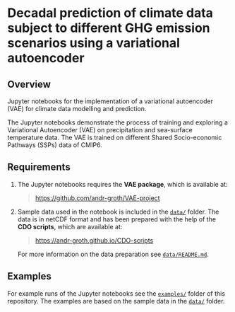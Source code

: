 # Decadal prediction of climate data subject to different GHG emission scenarios using a variational autoencoder

## Overview

Jupyter notebooks for the implementation of a variational autoencoder (VAE) for climate data modelling and prediction.

The Jupyter notebooks demonstrate the process of training and exploring a Variational Autoencoder (VAE) on precipitation and sea-surface temperature data. The VAE is trained on different Shared Socio-economic Pathways (SSPs) data of CMIP6.

## Requirements

1. The Jupyter notebooks requires the __VAE package__, which is available at:

    > https://github.com/andr-groth/VAE-project

2. Sample data used in the notebook is included in the [`data/`](/data/) folder. The data is in netCDF format and has been prepared with the help of the __CDO scripts__, which are available at:

    > https://andr-groth.github.io/CDO-scripts

    For more information on the data preparation see [`data/README.md`](/data/README.md).


## Examples

For example runs of the Jupyter notebooks see the [`examples/`](/examples/) folder of this repository. The examples are based on the sample data in the [`data/`](/data/) folder.